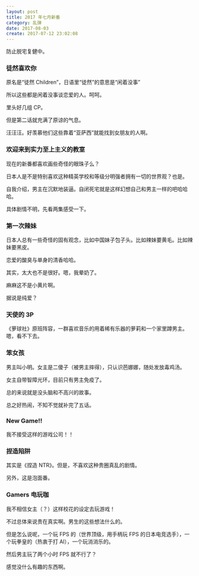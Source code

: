 ```yaml
---
layout: post
title: 2017 年七月新番
category: 乱弹
date: 2017-08-03
create: 2017-07-12 23:02:08
---
```


防止脱宅复健中。

### 徒然喜欢你
原名是“徒然 Children”，日语里“徒然”的意思是“闲着没事”

所以这些都是闲着没事谈恋爱的人。呵呵。

里头好几组 CP。

但是第二话就充满了原谅的气息。

汪汪汪。好羡慕他们这些靠着“亚萨西”就能找到女朋友的人啊。

### 欢迎来到实力至上主义的教室
现在的新番都喜欢画些奇怪的眼珠子么？

日本人是不是特别喜欢这种精英学校和等级分明强者拥有一切的世界观？也是。

自我介绍，男主在沉默地装逼。自闭死宅就是这样幻想自己和男主一样的吧哈哈哈。

具体剧情不明，先看两集感受一下。

### 第一次辣妹
日本人总有一些奇怪的固有观念，比如中国妹子包子头。比如辣妹要黄毛。比如辣妹要黑皮。

恋爱的酸臭与单身的清香哈哈。

其实，太大也不是很好。嗯，我晕奶了。

麻麻这不是小黄片啊。

据说是纯爱？

### 天使的 3P
《萝球社》原班阵容，一群喜欢音乐的用着稀有乐器的萝莉和一个家里蹲男主。嗯，看不下去。

### 笨女孩
男主叫小明。女主是二傻子（被男主摔得），只认识芭娜娜，随处发放毒鸡汤。

女主自带智障光环，目前只有男主免疫了。

总的来说就是没头脑和不高兴的故事。

总之好热闹，不知不觉就补完了五话。

### New Game!!
我不接受这样的游戏公司！！

### 捏造陷阱
其实是《捏造 NTR》。但是，不喜欢这种贵圈真乱的剧情。

另外，这是泡面番。

### Gamers 电玩咖
我不相信女主（？）这样校花的设定去玩游戏！

不过总体来说贵在真实啊。男生的这些想法什么的。

但是怎么说呢，一个玩 FPS 的（世界顶级，用手柄玩 FPS 的日本电竞选手），一个玩拳皇的（热衷于打 AI），一个玩消消乐的。

然后男主玩了两个小时 FPS 就不行了？

感觉没什么有趣的东西啊。
